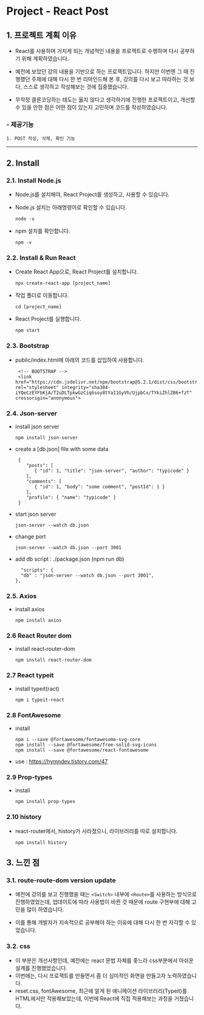 Project - React Post
======================

## 1. 프로젝트 계획 이유
- React를 사용하며 거치게 되는 개념적인 내용을 프로젝트로 수행하며 다시 공부하기 위해 계획하였습니다.
- 예전에 보았던 강의 내용을 기반으로 하는 프로젝트입니다. 하지만 이번엔 그 때 진행했던 주제에 대해 다시 한 번 리마인드해 본 후, 강의를 다시 보고 따라하는 것 보다, 스스로 생각하고 작성해보는 것에 집중했습니다. 

- 무작정 클론코딩하는 태도는 옳지 않다고 생각하기에 진행한 프로젝트이고, 개선할 수 있을 만한 점은 어떤 점이 있는지 고민하며 코드를 작성하였습니다. 

### - 제공기능
	1. POST 작성, 삭제, 확인 기능

***

## 2. Install

### 2.1. Install Node.js
 - Node.js를 설치해야, React Project를 생성하고, 사용할 수 있습니다.
 - Node.js 설치는 아래명령어로 확인할 수 있습니다.
    ```
    node -v
    ```

 - npm 설치를 확인합니다.
    ```
    npm -v
    ```
    
### 2.2. Install & Run React
 - Create React App으로, React Project를 설치합니다.
    ```
    npx create-react-app [project_name]
    ```
 - 작업 폴더로 이동합니다.
    ```
    cd [project_name]
    ```
 - React Project를 실행합니다.
    ```
    npm start
    ```

### 2.3. Bootstrap
 - public/index.html에 아래의 코드를 삽입하여 사용합니다.
   ```
    <!-- BOOTSTRAP -->
    <link href="https://cdn.jsdelivr.net/npm/bootstrap@5.2.1/dist/css/bootstrap.min.css" rel="stylesheet" integrity="sha384-iYQeCzEYFbKjA/T2uDLTpkwGzCiq6soy8tYaI1GyVh/UjpbCx/TYkiZhlZB6+fzT" crossorigin="anonymous">
   ```

### 2.4. Json-server
 - install json server
   ```
   npm install json-server
   ```

- create a [db.json] file with some data
  ```
   {
      "posts": [
         { "id": 1, "title": "json-server", "author": "typicode" }
      ],
      "comments": [
         { "id": 1, "body": "some comment", "postId": 1 }
      ],
      "profile": { "name": "typicode" }
   }
  ```

- start json server
  ```
  json-server --watch db.json
  ```

- change port
  ```
  json-server --watch db.json --port 3001
  ```

- add db script : ./package.json (npm run db)
  ```
    "scripts": {
    "db" : "json-server --watch db.json --port 3001", 
  },
  ```

### 2.5. Axios
 - install axios
   ```
   npm install axios
   ```

### 2.6 React Router dom
 - install react-router-dom
   ```
   npm install react-router-dom
   ```

### 2.7 React typeit
 - install typeit(ract)
   ```
   npm i typeit-react
   ```

### 2.8 FontAwesome
 - install 
   ```
   npm i --save @fortawesome/fontawesome-svg-core
   npm install --save @fortawesome/free-solid-svg-icons
   npm install --save @fortawesome/react-fontawesome
   ```
 - use : https://hymndev.tistory.com/47

### 2.9 Prop-types
 - install 
   ```
   npm install prop-types
   ```

### 2.10 history
 - react-router에서, history가 사라졌으니, 라이브러리를 따로 설치합니다.
   ```
   npm install history
   ```

## 3. 느낀 점

### 3.1. route-route-dom version update

- 예전에 강의를 보고 진행했을 때는 ```<Switch>``` 내부에 ```<Route>```를 사용하는 방식으로 진행하였었는데, 업데이트에 따라 사용법이 바뀐 것 때문에 route 구현부에 대해 고민을 많이 하였습니다.

- 이를 통해 개발자가 지속적으로 공부해야 하는 이유에 대해 다시 한 번 자각할 수 있었습니다.

### 3.2. css

 - 이 부분은 개선사항인데, 예전에는 react 문법 자체를 좇느라 css부분에서 아쉬운 설계를 진행했었습니다.
 - 이번에는, 다시 프로젝트를 만들면서 좀 더 심미적인 화면을 만들고자 노력하였습니다.
 - reset.css, fontAwesome, 최근에 알게 된 애니메이션 라이브러리(Typeit)를 HTML에서만 적용해보았는데, 이번에 React에 직접 적용해보는 과정을 거쳤습니다.  